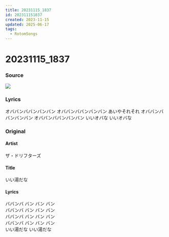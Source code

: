 ```yaml
---
title: 20231115_1837
id: 202311151837
created: 2023-11-15
updated: 2025-06-17
tags:
  - RotomSongs
---
```

# 20231115_1837

### Source

![](https://x.com/Starlystrongest/status/1724723241858822461)

### Lyrics

オババンババンバンバン
オババンババンバンバン
あいやそれそれ
オババンババンバンバン
オババンババンバンバン
いいオバな
いいオバな

### Original

#### Artist

ザ・ドリフターズ

#### Title

いい湯だな

#### Lyrics

ババンバ バン バン バン  
ババンバ バン バン バン  
ババンバ バン バン バン  
ババンバ バン バン バン  
いい湯だな いい湯だな  

